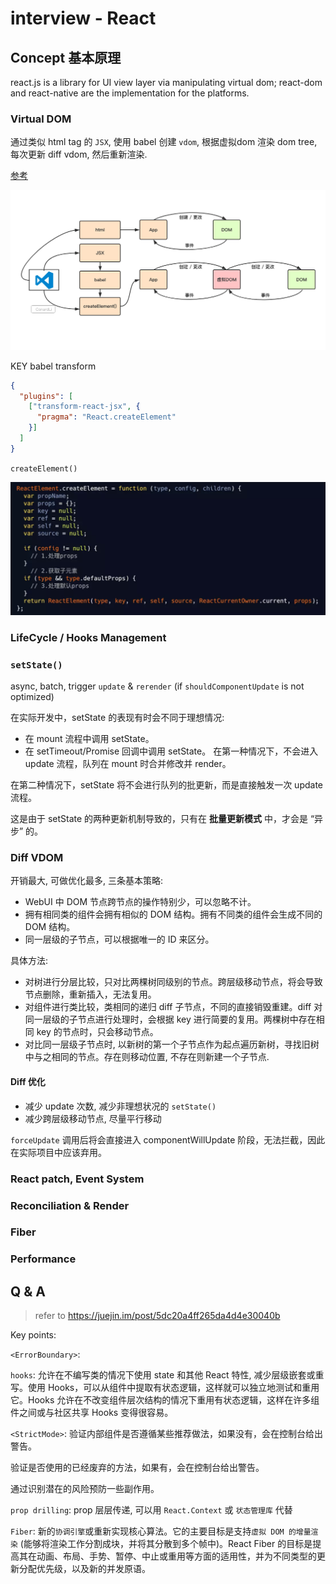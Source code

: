 # interview - React

## Concept 基本原理
react.js is a library for UI view layer via manipulating virtual dom; react-dom and react-native are the implementation for the platforms.

### Virtual DOM
通过类似 html tag 的 `JSX`, 使用 babel 创建 `vdom`, 根据虚拟dom 渲染 dom tree, 每次更新 diff vdom, 然后重新渲染.

[参考](https://juejin.im/post/5cb66fdaf265da0384128445)

![vdom](../../assets/img/interview-react-vdom.png)

KEY babel transform
```json
{
  "plugins": [
    ["transform-react-jsx", {
      "pragma": "React.createElement"
    }]
  ]
}
```

`createElement()`

![createElement](../../assets/img/interview-react-createelement.png)

### LifeCycle / Hooks Management

### `setState()`
async, batch, trigger `update` & `rerender` (if `shouldComponentUpdate` is not optimized)

在实际开发中，setState 的表现有时会不同于理想情况:
- 在 mount 流程中调用 setState。
- 在 setTimeout/Promise 回调中调用 setState。
在第一种情况下，不会进入 update 流程，队列在 mount 时合并修改并 render。

在第二种情况下，setState 将不会进行队列的批更新，而是直接触发一次 update 流程。

这是由于 setState 的两种更新机制导致的，只有在 **批量更新模式** 中，才会是 “异步” 的。

### Diff VDOM
开销最大, 可做优化最多, 三条基本策略:
- WebUI 中 DOM 节点跨节点的操作特别少，可以忽略不计。
- 拥有相同类的组件会拥有相似的 DOM 结构。拥有不同类的组件会生成不同的 DOM 结构。
- 同一层级的子节点，可以根据唯一的 ID 来区分。

具体方法:
- 对树进行分层比较，只对比两棵树同级别的节点。跨层级移动节点，将会导致节点删除，重新插入，无法复用。
- 对组件进行类比较，类相同的递归 diff 子节点，不同的直接销毁重建。diff 对同一层级的子节点进行处理时，会根据 key 进行简要的复用。两棵树中存在相同 key 的节点时，只会移动节点。
- 对比同一层级子节点时, 以新树的第一个子节点作为起点遍历新树，寻找旧树中与之相同的节点。存在则移动位置, 不存在则新建一个子节点.

#### Diff 优化
- 减少 update 次数, 减少非理想状况的 `setState()`
- 减少跨层级移动节点, 尽量平行移动


`forceUpdate` 调用后将会直接进入 componentWillUpdate 阶段，无法拦截，因此在实际项目中应该弃用。

### React patch, Event System

### Reconciliation & Render

### Fiber

### Performance

## Q & A
> refer to https://juejin.im/post/5dc20a4ff265da4d4e30040b

Key points:

`<ErrorBoundary>`:

`hooks`: 允许在不编写类的情况下使用 state 和其他 React 特性, 减少层级嵌套或重写。使用 Hooks，可以从组件中提取有状态逻辑，这样就可以独立地测试和重用它。Hooks 允许在不改变组件层次结构的情况下重用有状态逻辑，这样在许多组件之间或与社区共享 Hooks 变得很容易。

`<StrictMode>`: 验证内部组件是否遵循某些推荐做法，如果没有，会在控制台给出警告。

验证是否使用的已经废弃的方法，如果有，会在控制台给出警告。

通过识别潜在的风险预防一些副作用。

`prop drilling`: prop 层层传递, 可以用 `React.Context` 或 `状态管理库` 代替

`Fiber`: 新的`协调引擎`或重新实现核心算法。它的主要目标是支持`虚拟 DOM 的增量渲染` (能够将渲染工作分割成块，并将其分散到多个帧中)。React Fiber 的目标是提高其在动画、布局、手势、暂停、中止或重用等方面的适用性，并为不同类型的更新分配优先级，以及新的并发原语。
